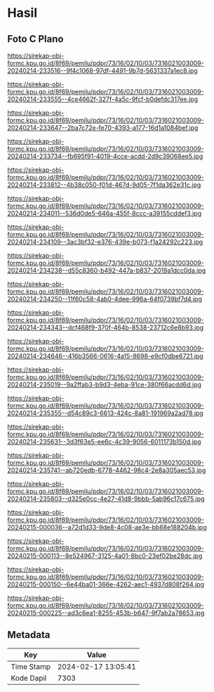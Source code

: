 # Hasil

## Foto C Plano

https://sirekap-obj-formc.kpu.go.id/8f69/pemilu/pdpr/73/16/02/10/03/7316021003009-20240214-233516--9f4c1068-97df-4491-9b7d-5631337a1ec8.jpg

https://sirekap-obj-formc.kpu.go.id/8f69/pemilu/pdpr/73/16/02/10/03/7316021003009-20240214-233555--4ce4662f-327f-4a5c-9fcf-b0defdc317ee.jpg

https://sirekap-obj-formc.kpu.go.id/8f69/pemilu/pdpr/73/16/02/10/03/7316021003009-20240214-233647--2ba7c72e-fe70-4393-a177-16d1a1084bef.jpg

https://sirekap-obj-formc.kpu.go.id/8f69/pemilu/pdpr/73/16/02/10/03/7316021003009-20240214-233734--fb695f91-4019-4cce-acdd-2d9c39068ee5.jpg

https://sirekap-obj-formc.kpu.go.id/8f69/pemilu/pdpr/73/16/02/10/03/7316021003009-20240214-233812--4b38c050-f01d-467d-9d05-7f1da362e31c.jpg

https://sirekap-obj-formc.kpu.go.id/8f69/pemilu/pdpr/73/16/02/10/03/7316021003009-20240214-234011--536d0de5-646a-455f-8ccc-a39155cddef3.jpg

https://sirekap-obj-formc.kpu.go.id/8f69/pemilu/pdpr/73/16/02/10/03/7316021003009-20240214-234109--3ac3bf32-e376-439e-b073-f1a24292c223.jpg

https://sirekap-obj-formc.kpu.go.id/8f69/pemilu/pdpr/73/16/02/10/03/7316021003009-20240214-234238--d55c8360-b492-447a-b837-2019a1dcc0da.jpg

https://sirekap-obj-formc.kpu.go.id/8f69/pemilu/pdpr/73/16/02/10/03/7316021003009-20240214-234250--11f60c58-4ab0-4dee-996a-64f0739bf7d4.jpg

https://sirekap-obj-formc.kpu.go.id/8f69/pemilu/pdpr/73/16/02/10/03/7316021003009-20240214-234343--dcf468f9-370f-464b-8538-23712c6e8b93.jpg

https://sirekap-obj-formc.kpu.go.id/8f69/pemilu/pdpr/73/16/02/10/03/7316021003009-20240214-234646--416b3566-0616-4a15-8698-e9cf0dbe6721.jpg

https://sirekap-obj-formc.kpu.go.id/8f69/pemilu/pdpr/73/16/02/10/03/7316021003009-20240214-235019--9a2ffab3-b9d3-4eba-91ce-380f66acdd6d.jpg

https://sirekap-obj-formc.kpu.go.id/8f69/pemilu/pdpr/73/16/02/10/03/7316021003009-20240214-235355--d54c89c3-6613-424c-8a81-191969a2ad78.jpg

https://sirekap-obj-formc.kpu.go.id/8f69/pemilu/pdpr/73/16/02/10/03/7316021003009-20240214-235631--3d3f63e5-ee6c-4c39-9056-6011173b150d.jpg

https://sirekap-obj-formc.kpu.go.id/8f69/pemilu/pdpr/73/16/02/10/03/7316021003009-20240214-235741--ab720edb-6778-4462-98c4-2e8a305aec53.jpg

https://sirekap-obj-formc.kpu.go.id/8f69/pemilu/pdpr/73/16/02/10/03/7316021003009-20240214-235803--d325e0cc-4e27-41d8-9bbb-5ab96c17c675.jpg

https://sirekap-obj-formc.kpu.go.id/8f69/pemilu/pdpr/73/16/02/10/03/7316021003009-20240215-000036--a72d1d33-9de8-4c08-ae3e-bb68e188204b.jpg

https://sirekap-obj-formc.kpu.go.id/8f69/pemilu/pdpr/73/16/02/10/03/7316021003009-20240215-000113--8e524967-3125-4a01-8bc0-23ef02be28dc.jpg

https://sirekap-obj-formc.kpu.go.id/8f69/pemilu/pdpr/73/16/02/10/03/7316021003009-20240215-000150--6e44ba01-366e-4262-aec1-4937d808f264.jpg

https://sirekap-obj-formc.kpu.go.id/8f69/pemilu/pdpr/73/16/02/10/03/7316021003009-20240215-000225--ad3c6ea1-8255-453b-b647-9f7ab2a78653.jpg


## Metadata

| Key        | Value               |
| ---------- | ------------------- |
| Time Stamp | 2024-02-17 13:05:41 |
| Kode Dapil | 7303                |




